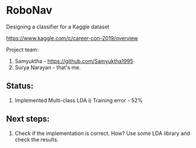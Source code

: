 # RoboNav
Designing a classifier for a Kaggle dataset

https://www.kaggle.com/c/career-con-2019/overview

Project team:
1. Samyuktha - https://github.com/Samyuktha1995
2. Surya Narayan - that's me.

## Status:
1. Implemented Multi-class LDA
  i) Training error - 52%

## Next steps:
1. Check if the implementation is correct.
  How? Use some LDA library and check the results.
